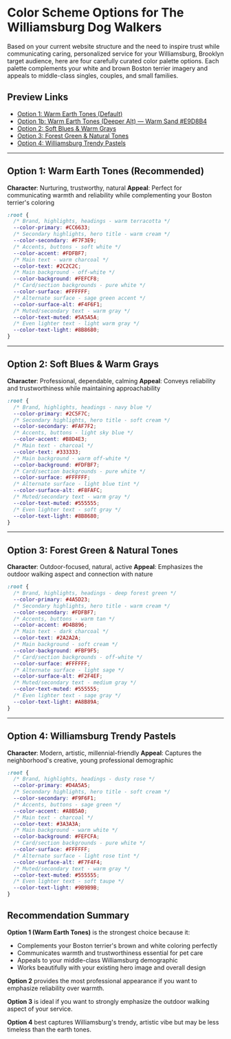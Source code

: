 # Color Scheme Options for The Williamsburg Dog Walkers

Based on your current website structure and the need to inspire trust while communicating caring, personalized service for your Williamsburg, Brooklyn target audience, here are four carefully curated color palette options. Each palette complements your white and brown Boston terrier imagery and appeals to middle-class singles, couples, and small families.

## Preview Links

- [Option 1: Warm Earth Tones (Default)](index.html)
- [Option 1b: Warm Earth Tones (Deeper Alt) — Warm Sand #E9D8B4](index.html?option=1b)
- [Option 2: Soft Blues & Warm Grays](index.html?option=2)
- [Option 3: Forest Green & Natural Tones](index.html?option=3)
- [Option 4: Williamsburg Trendy Pastels](index.html?option=4)

---

## Option 1: Warm Earth Tones (Recommended)
**Character**: Nurturing, trustworthy, natural
**Appeal**: Perfect for communicating warmth and reliability while complementing your Boston terrier's coloring

```css
:root {
  /* Brand, highlights, headings - warm terracotta */
  --color-primary: #CC6633;
  /* Secondary highlights, hero title - warm cream */
  --color-secondary: #F7F3E9;
  /* Accents, buttons - soft white */
  --color-accent: #FDFBF7;
  /* Main text - warm charcoal */
  --color-text: #2C2C2C;
  /* Main background - off-white */
  --color-background: #FEFCF8;
  /* Card/section backgrounds - pure white */
  --color-surface: #FFFFFF;
  /* Alternate surface - sage green accent */
  --color-surface-alt: #F4F6F1;
  /* Muted/secondary text - warm gray */
  --color-text-muted: #5A5A5A;
  /* Even lighter text - light warm gray */
  --color-text-light: #8B8680;
}
```

---

## Option 2: Soft Blues & Warm Grays
**Character**: Professional, dependable, calming
**Appeal**: Conveys reliability and trustworthiness while maintaining approachability

```css
:root {
  /* Brand, highlights, headings - navy blue */
  --color-primary: #2C5F7C;
  /* Secondary highlights, hero title - soft cream */
  --color-secondary: #FAF7F2;
  /* Accents, buttons - light sky blue */
  --color-accent: #B8D4E3;
  /* Main text - charcoal */
  --color-text: #333333;
  /* Main background - warm off-white */
  --color-background: #FDFBF7;
  /* Card/section backgrounds - pure white */
  --color-surface: #FFFFFF;
  /* Alternate surface - light blue tint */
  --color-surface-alt: #F8FAFC;
  /* Muted/secondary text - warm gray */
  --color-text-muted: #555555;
  /* Even lighter text - soft gray */
  --color-text-light: #8B8680;
}
```

---

## Option 3: Forest Green & Natural Tones
**Character**: Outdoor-focused, natural, active
**Appeal**: Emphasizes the outdoor walking aspect and connection with nature

```css
:root {
  /* Brand, highlights, headings - deep forest green */
  --color-primary: #4A5D23;
  /* Secondary highlights, hero title - warm cream */
  --color-secondary: #FDFBF7;
  /* Accents, buttons - warm tan */
  --color-accent: #D4B896;
  /* Main text - dark charcoal */
  --color-text: #2A2A2A;
  /* Main background - soft cream */
  --color-background: #FBF9F5;
  /* Card/section backgrounds - off-white */
  --color-surface: #FFFFFF;
  /* Alternate surface - light sage */
  --color-surface-alt: #F2F4EF;
  /* Muted/secondary text - medium gray */
  --color-text-muted: #555555;
  /* Even lighter text - sage gray */
  --color-text-light: #A8B89A;
}
```

---

## Option 4: Williamsburg Trendy Pastels
**Character**: Modern, artistic, millennial-friendly
**Appeal**: Captures the neighborhood's creative, young professional demographic

```css
:root {
  /* Brand, highlights, headings - dusty rose */
  --color-primary: #D4A5A5;
  /* Secondary highlights, hero title - soft cream */
  --color-secondary: #F9F6F1;
  /* Accents, buttons - sage green */
  --color-accent: #A8B5A0;
  /* Main text - charcoal */
  --color-text: #3A3A3A;
  /* Main background - warm white */
  --color-background: #FEFCFA;
  /* Card/section backgrounds - pure white */
  --color-surface: #FFFFFF;
  /* Alternate surface - light rose tint */
  --color-surface-alt: #F7F4F4;
  /* Muted/secondary text - warm gray */
  --color-text-muted: #555555;
  /* Even lighter text - soft taupe */
  --color-text-light: #9B9B9B;
}
```


## Recommendation Summary

**Option 1 (Warm Earth Tones)** is the strongest choice because it:
- Complements your Boston terrier's brown and white coloring perfectly
- Communicates warmth and trustworthiness essential for pet care
- Appeals to your middle-class Williamsburg demographic
- Works beautifully with your existing hero image and overall design

**Option 2** provides the most professional appearance if you want to emphasize reliability over warmth.

**Option 3** is ideal if you want to strongly emphasize the outdoor walking aspect of your service.

**Option 4** best captures Williamsburg's trendy, artistic vibe but may be less timeless than the earth tones.